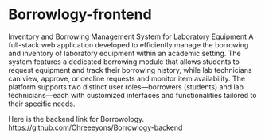# Borrowlogy-frontend

Inventory and Borrowing Management System for Laboratory Equipment
A full-stack web application developed to efficiently manage the borrowing and inventory of laboratory equipment within an academic setting. The system features a dedicated borrowing module that allows students to request equipment and track their borrowing history, while lab technicians can view, approve, or decline requests and monitor item availability. The platform supports two distinct user roles—borrowers (students) and lab technicians—each with customized interfaces and functionalities tailored to their specific needs.

Here is the backend link for Borrowology.
https://github.com/Chreeeyons/Borrowlogy-backend

